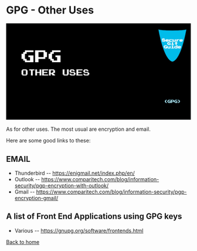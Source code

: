 # GPG - Other Uses

![HEADER IMAGE](./media/HEADER/GitHub-Repo-SecureGitGuide-ART-006.jpg)

As for other uses.
The most usual are encryption and email.

Here are some good links to these:

## EMAIL

- Thunderbird -- <https://enigmail.net/index.php/en/>
- Outlook -- <https://www.comparitech.com/blog/information-security/pgp-encryption-with-outlook/>
- Gmail -- <https://www.comparitech.com/blog/information-security/pgp-encryption-gmail/>

## A list of Front End Applications using GPG keys

- Various -- <https://gnupg.org/software/frontends.html>

[Back to home](./index.md)

